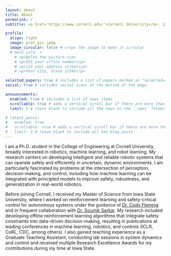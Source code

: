 ```yaml
---
layout: about
title: About
permalink: /
subtitle: <a href='https://www.cornell.edu/'>Cornell University</a>. 124 Hoy Road, Ithaca, NY 14850.

profile:
  align: right
  image: prof_pic.jpeg
  image_circular: false # crops the image to make it circular
  # more_info: >
    # <p>Below the picture.</p>
    # <p>555 your office number</p>
    # <p>123 your address street</p>
    # <p>Your City, State 12345</p>

selected_papers: true # includes a list of papers marked as "selected={true}"
social: true # includes social icons at the bottom of the page

announcements:
  enabled: true # includes a list of news items
  scrollable: true # adds a vertical scroll bar if there are more than 3 news items
  limit: 5 # leave blank to include all the news in the `_news` folder

# latest_posts:
#   enabled: true
#   scrollable: true # adds a vertical scroll bar if there are more than 3 new posts items
#   limit: 3 # leave blank to include all the blog posts
---
```


<!-- Write your biography here. Tell the world about yourself. Link to your favorite [subreddit](http://reddit.com). You can put a picture in, too. The code is already in, just name your picture `prof_pic.jpeg` and put it in the `img/` folder.

Put your address / P.O. box / other info right below your picture. You can also disable any of these elements by editing `profile` property of the YAML header of your `_pages/about.md`. Edit `_bibliography/papers.bib` and Jekyll will render your [publications page](/al-folio/publications/) automatically.

Link to your social media connections, too. This theme is set up to use [Font Awesome icons](https://fontawesome.com/) and [Academicons](https://jpswalsh.github.io/academicons/), like the ones below. Add your Facebook, Twitter, LinkedIn, Google Scholar, or just disable all of them. -->

I am a Ph.D. student in the College of Engineering at Cornell University, broadly interested in robotics, machine learning, and robot learning. My research centers on developing intelligent and reliable robotic systems that can operate safely and efficiently in uncertain, dynamic environments. I am particularly fascinated by problems at the intersection of perception, decision-making, and control, including how machine learning can be integrated with principled models to improve safety, robustness, and generalization in real-world robotics.

Before joining Cornell, I received my Master of Science from Iowa State University, where I worked on reinforcement learning and safety-critical control for autonomous systems under the guidance of [Dr. Cody Fleming](https://coordinatedsystemslab.me.iastate.edu/) and in frequent collaboration with [Dr. Soumik Sarkar](https://sites.google.com/view/scslab-isu/). My research included developing offline reinforcement learning algorithms that integrate safety constraints into data-driven decision-making, resulting in publications at leading conferences in machine learning, robotics, and controls (ICLR, CoRL, CDC, among others). I also gained teaching experience as a Graduate Teaching Assistant, conducting lab sessions in system dynamics and control and received multiple Research Excellence Awards for my contributions during my time at Iowa State.

